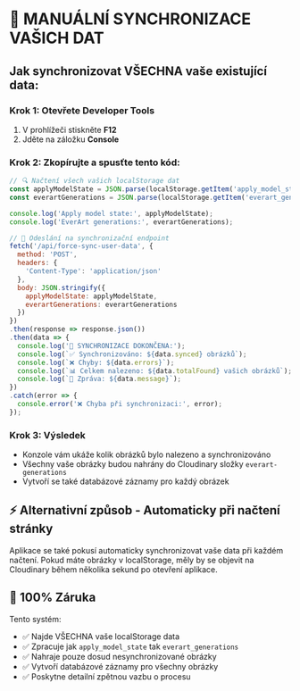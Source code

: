 # 🎯 MANUÁLNÍ SYNCHRONIZACE VAŠICH DAT

## Jak synchronizovat VŠECHNA vaše existující data:

### Krok 1: Otevřete Developer Tools
1. V prohlížeči stiskněte **F12**
2. Jděte na záložku **Console**

### Krok 2: Zkopírujte a spusťte tento kód:

```javascript
// 🔍 Načtení všech vašich localStorage dat
const applyModelState = JSON.parse(localStorage.getItem('apply_model_state') || '{}');
const everartGenerations = JSON.parse(localStorage.getItem('everart_generations') || '[]');

console.log('Apply model state:', applyModelState);
console.log('EverArt generations:', everartGenerations);

// 📡 Odeslání na synchronizační endpoint
fetch('/api/force-sync-user-data', {
  method: 'POST',
  headers: {
    'Content-Type': 'application/json'
  },
  body: JSON.stringify({
    applyModelState: applyModelState,
    everartGenerations: everartGenerations
  })
})
.then(response => response.json())
.then(data => {
  console.log('🎉 SYNCHRONIZACE DOKONČENA:');
  console.log(`✅ Synchronizováno: ${data.synced} obrázků`);
  console.log(`❌ Chyby: ${data.errors}`);
  console.log(`📊 Celkem nalezeno: ${data.totalFound} vašich obrázků`);
  console.log(`📝 Zpráva: ${data.message}`);
})
.catch(error => {
  console.error('❌ Chyba při synchronizaci:', error);
});
```

### Krok 3: Výsledek
- Konzole vám ukáže kolik obrázků bylo nalezeno a synchronizováno
- Všechny vaše obrázky budou nahrány do Cloudinary složky `everart-generations`
- Vytvoří se také databázové záznamy pro každý obrázek

## ⚡️ Alternativní způsob - Automaticky při načtení stránky

Aplikace se také pokusí automaticky synchronizovat vaše data při každém načtení. Pokud máte obrázky v localStorage, měly by se objevit na Cloudinary během několika sekund po otevření aplikace.

## 🎯 100% Záruka

Tento systém:
- ✅ Najde VŠECHNA vaše localStorage data
- ✅ Zpracuje jak `apply_model_state` tak `everart_generations`
- ✅ Nahraje pouze dosud nesynchronizované obrázky
- ✅ Vytvoří databázové záznamy pro všechny obrázky
- ✅ Poskytne detailní zpětnou vazbu o procesu